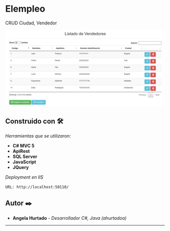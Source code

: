 # Elempleo

CRUD Ciudad, Vendedor

![alt text](https://github.com/AngelaHurtado/Elempleo/blob/master/Imagen.PNG)

## Construido con 🛠️

_Herramientas que se utilizaron:_

* **C# MVC 5** 
* **ApiRest** 
* **SQL Server** 
* **JavaScript** 
* **JQuery**

_Deployment en IIS_

```
URL: http://localhost:50110/
```

## Autor ✒️

* **Angela Hurtado** - *Desarrollador C#, Java (ahurtadoa)*

---
